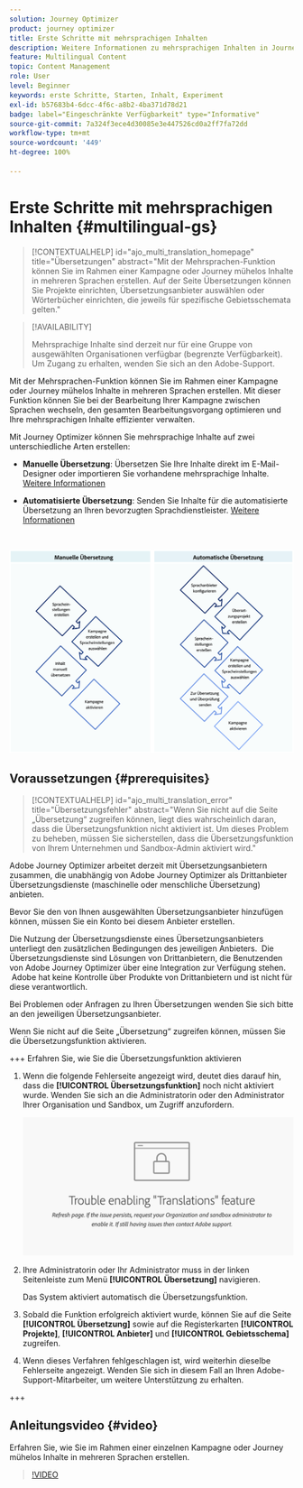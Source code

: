 ```yaml
---
solution: Journey Optimizer
product: journey optimizer
title: Erste Schritte mit mehrsprachigen Inhalten
description: Weitere Informationen zu mehrsprachigen Inhalten in Journey Optimizer
feature: Multilingual Content
topic: Content Management
role: User
level: Beginner
keywords: erste Schritte, Starten, Inhalt, Experiment
exl-id: b57683b4-6dcc-4f6c-a8b2-4ba371d78d21
badge: label="Eingeschränkte Verfügbarkeit" type="Informative"
source-git-commit: 7a324f3ece4d30085e3e447526cd0a2ff7fa72dd
workflow-type: tm+mt
source-wordcount: '449'
ht-degree: 100%

---
```


# Erste Schritte mit mehrsprachigen Inhalten {#multilingual-gs}

>[!CONTEXTUALHELP]
>id="ajo_multi_translation_homepage"
>title="Übersetzungen"
>abstract="Mit der Mehrsprachen-Funktion können Sie im Rahmen einer Kampagne oder Journey mühelos Inhalte in mehreren Sprachen erstellen. Auf der Seite Übersetzungen können Sie Projekte einrichten, Übersetzungsanbieter auswählen oder Wörterbücher einrichten, die jeweils für spezifische Gebietsschemata gelten."

>[!AVAILABILITY]
>
>Mehrsprachige Inhalte sind derzeit nur für eine Gruppe von ausgewählten Organisationen verfügbar (begrenzte Verfügbarkeit). Um Zugang zu erhalten, wenden Sie sich an den Adobe-Support.

Mit der Mehrsprachen-Funktion können Sie im Rahmen einer Kampagne oder Journey mühelos Inhalte in mehreren Sprachen erstellen. Mit dieser Funktion können Sie bei der Bearbeitung Ihrer Kampagne zwischen Sprachen wechseln, den gesamten Bearbeitungsvorgang optimieren und Ihre mehrsprachigen Inhalte effizienter verwalten.

Mit Journey Optimizer können Sie mehrsprachige Inhalte auf zwei unterschiedliche Arten erstellen:

* **Manuelle Übersetzung**: Übersetzen Sie Ihre Inhalte direkt im E-Mail-Designer oder importieren Sie vorhandene mehrsprachige Inhalte. [Weitere Informationen](multilingual-manual.md)

* **Automatisierte Übersetzung**: Senden Sie Inhalte für die automatisierte Übersetzung an Ihren bevorzugten Sprachdienstleister. [Weitere Informationen](multilingual-automated.md)

</br>

![](assets/translation_schema.png)

## Voraussetzungen {#prerequisites}

>[!CONTEXTUALHELP]
>id="ajo_multi_translation_error"
>title="Übersetzungsfehler"
>abstract="Wenn Sie nicht auf die Seite „Übersetzung“ zugreifen können, liegt dies wahrscheinlich daran, dass die Übersetzungsfunktion nicht aktiviert ist. Um dieses Problem zu beheben, müssen Sie sicherstellen, dass die Übersetzungsfunktion von Ihrem Unternehmen und Sandbox-Admin aktiviert wird."

Adobe Journey Optimizer arbeitet derzeit mit Übersetzungsanbietern zusammen, die unabhängig von Adobe Journey Optimizer als Drittanbieter Übersetzungsdienste (maschinelle oder menschliche Übersetzung) anbieten.

Bevor Sie den von Ihnen ausgewählten Übersetzungsanbieter hinzufügen können, müssen Sie ein Konto bei diesem Anbieter erstellen.

Die Nutzung der Übersetzungsdienste eines Übersetzungsanbieters unterliegt den zusätzlichen Bedingungen des jeweiligen Anbieters.  Die Übersetzungsdienste sind Lösungen von Drittanbietern, die Benutzenden von Adobe Journey Optimizer über eine Integration zur Verfügung stehen.  Adobe hat keine Kontrolle über Produkte von Drittanbietern und ist nicht für diese verantwortlich.

Bei Problemen oder Anfragen zu Ihren Übersetzungen wenden Sie sich bitte an den jeweiligen Übersetzungsanbieter.

Wenn Sie nicht auf die Seite „Übersetzung“ zugreifen können, müssen Sie die Übersetzungsfunktion aktivieren.

+++ Erfahren Sie, wie Sie die Übersetzungsfunktion aktivieren

1. Wenn die folgende Fehlerseite angezeigt wird, deutet dies darauf hin, dass die **[!UICONTROL Übersetzungsfunktion]** noch nicht aktiviert wurde. Wenden Sie sich an die Administratorin oder den Administrator Ihrer Organisation und Sandbox, um Zugriff anzufordern.

   ![](assets/multi-troubleshoot.png)

1. Ihre Administratorin oder Ihr Administrator muss in der linken Seitenleiste zum Menü **[!UICONTROL Übersetzung]** navigieren.

   Das System aktiviert automatisch die Übersetzungsfunktion.

1. Sobald die Funktion erfolgreich aktiviert wurde, können Sie auf die Seite **[!UICONTROL Übersetzung]** sowie auf die Registerkarten **[!UICONTROL Projekte]**, **[!UICONTROL Anbieter]** und **[!UICONTROL Gebietsschema]** zugreifen.

1. Wenn dieses Verfahren fehlgeschlagen ist, wird weiterhin dieselbe Fehlerseite angezeigt. Wenden Sie sich in diesem Fall an Ihren Adobe-Support-Mitarbeiter, um weitere Unterstützung zu erhalten.

+++

## Anleitungsvideo {#video}

Erfahren Sie, wie Sie im Rahmen einer einzelnen Kampagne oder Journey mühelos Inhalte in mehreren Sprachen erstellen.

>[!VIDEO](https://video.tv.adobe.com/v/3430921/)
